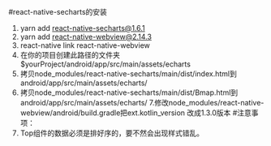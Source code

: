 #react-native-secharts的安装
1. yarn add react-native-secharts@1.6.1
2. yarn add react-native-webview@2.14.3
3. react-native link react-native-webview
4. 在你的项目创建此路径的文件夹 $yourProject/android/app/src/main/assets/echarts
5. 拷贝node_modules/react-native-secharts/main/dist/index.html到android/app/src/main/assets/echarts/
6. 拷贝node_modules/react-native-secharts/main/dist/Bmap.html到android/app/src/main/assets/echarts/
7.修改node_modules/react-native-webview/android/build.gradle把ext.kotlin_version 改成1.3.0版本
#注意事项：
1. Top组件的数据必须是排好序的，要不然会出现样式错乱。
